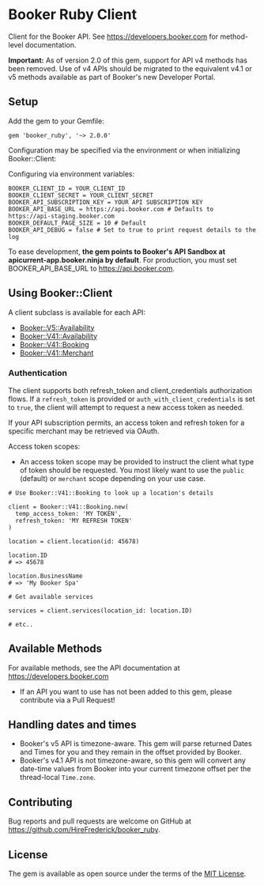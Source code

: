 # Booker Ruby Client

Client for the Booker API. See https://developers.booker.com for method-level documentation.

**Important:** As of version 2.0 of this gem, support for API v4 methods has been removed. Use of v4 APIs should be migrated to the equivalent v4.1 or v5 methods available as part of Booker's new Developer Portal.

## Setup

Add the gem to your Gemfile:

`gem 'booker_ruby', '~> 2.0.0'`

Configuration may be specified via the environment or when initializing Booker::Client:

Configuring via environment variables:
```
BOOKER_CLIENT_ID = YOUR_CLIENT_ID
BOOKER_CLIENT_SECRET = YOUR_CLIENT_SECRET
BOOKER_API_SUBSCRIPTION_KEY = YOUR API SUBSCRIPTION KEY
BOOKER_API_BASE_URL = https://api.booker.com # Defaults to https://api-staging.booker.com
BOOKER_DEFAULT_PAGE_SIZE = 10 # Default
BOOKER_API_DEBUG = false # Set to true to print request details to the log
```

To ease development, **the gem points to Booker's API Sandbox at apicurrent-app.booker.ninja by default**.
For production, you must set BOOKER_API_BASE_URL to https://api.booker.com.

## Using Booker::Client

A client subclass is available for each API:
* [Booker::V5::Availability](lib/booker/v5/availability.rb)
* [Booker::V41::Availability](lib/booker/v4.1/availability.rb)
* [Booker::V41::Booking](lib/booker/v4.1/booking.rb)
* [Booker::V41::Merchant](lib/booker/v4.1/merchant.rb)

### Authentication

The client supports both refresh_token and client_credentials authorization flows. If a `refresh_token` is provided
or `auth_with_client_credentials` is set to `true`, the client will attempt to request a new access token as needed.

If your API subscription permits, an access token and refresh token for a specific merchant may be retrieved via OAuth.

Access token scopes:
* An access token scope may be provided to instruct the client what type of token should be requested.
You most likely want to use the `public` (default) or `merchant` scope depending on your use case.

```
# Use Booker::V41::Booking to look up a location's details

client = Booker::V41::Booking.new(
  temp_access_token: 'MY TOKEN',
  refresh_token: 'MY REFRESH TOKEN'
)

location = client.location(id: 45678)

location.ID
# => 45678

location.BusinessName
# => 'My Booker Spa'

# Get available services

services = client.services(location_id: location.ID)

# etc..
```

## Available Methods

For available methods, see the API documentation at https://developers.booker.com
* If an API you want to use has not been added to this gem, please contribute via a Pull Request!

## Handling dates and times

* Booker's v5 API is timezone-aware. This gem will parse returned Dates and Times for you and they remain in the offset provided by Booker.
* Booker's v4.1 API is not timezone-aware, so this gem will convert any date-time values from Booker into your current timezone offset per the thread-local `Time.zone`.

## Contributing

Bug reports and pull requests are welcome on GitHub at https://github.com/HireFrederick/booker_ruby.

## License

The gem is available as open source under the terms of the [MIT License](http://opensource.org/licenses/MIT).
